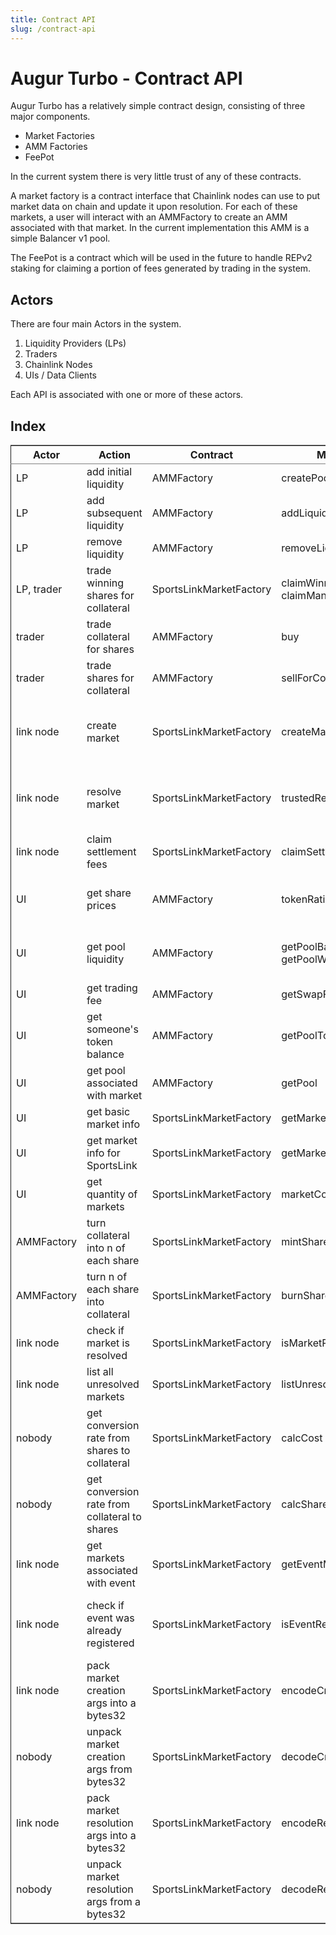 ```yaml
---
title: Contract API
slug: /contract-api
---
```


# Augur Turbo - Contract API

Augur Turbo has a relatively simple contract design, consisting of three major components.

- Market Factories
- AMM Factories
- FeePot

In the current system there is very little trust of any of these contracts.

A market factory is a contract interface that Chainlink nodes can use to put market data on chain and update it upon resolution. For each of these markets, a user will interact with an AMMFactory to create an AMM associated with that market. In the current implementation this AMM is a simple Balancer v1 pool.

The FeePot is a contract which will be used in the future to handle REPv2 staking for claiming a portion of fees generated by trading in the system.

## Actors
There are four main Actors in the system.
1. Liquidity Providers (LPs)
2. Traders
3. Chainlink Nodes
4. UIs / Data Clients

Each API is associated with one or more of these actors.

## Index

<table border="2" cellspacing="0" cellpadding="6" rules="groups" frame="hsides">


<colgroup>
<col  class="org-left" />

<col  class="org-left" />

<col  class="org-left" />

<col  class="org-left" />

<col  class="org-left" />

<col  class="org-left" />
</colgroup>
<thead>
<tr>
<th scope="col" class="org-left">Actor</th>
<th scope="col" class="org-left">Action</th>
<th scope="col" class="org-left">Contract</th>
<th scope="col" class="org-left">Method</th>
<th scope="col" class="org-left">Approvals</th>
<th scope="col" class="org-left">Notes</th>
</tr>
</thead>

<tbody>
<tr>
<td class="org-left">LP</td>
<td class="org-left">add initial liquidity</td>
<td class="org-left">AMMFactory</td>
<td class="org-left">createPool</td>
<td class="org-left">collateral</td>
<td class="org-left">&#xa0;</td>
</tr>


<tr>
<td class="org-left">LP</td>
<td class="org-left">add subsequent liquidity</td>
<td class="org-left">AMMFactory</td>
<td class="org-left">addLiquidity</td>
<td class="org-left">collateral</td>
<td class="org-left">&#xa0;</td>
</tr>


<tr>
<td class="org-left">LP</td>
<td class="org-left">remove liquidity</td>
<td class="org-left">AMMFactory</td>
<td class="org-left">removeLiquidity</td>
<td class="org-left">lp token</td>
<td class="org-left">each market has its own lp token</td>
</tr>


<tr>
<td class="org-left">LP, trader</td>
<td class="org-left">trade winning shares for collateral</td>
<td class="org-left">SportsLinkMarketFactory</td>
<td class="org-left">claimWinnings, claimManyWinnings</td>
<td class="org-left">&#xa0;</td>
<td class="org-left">&#xa0;</td>
</tr>


<tr>
<td class="org-left">trader</td>
<td class="org-left">trade collateral for shares</td>
<td class="org-left">AMMFactory</td>
<td class="org-left">buy</td>
<td class="org-left">collateral</td>
<td class="org-left">&#xa0;</td>
</tr>


<tr>
<td class="org-left">trader</td>
<td class="org-left">trade shares for collateral</td>
<td class="org-left">AMMFactory</td>
<td class="org-left">sellForCollateral</td>
<td class="org-left">&#xa0;</td>
<td class="org-left">share tokens trust AMMFactory so no approval needed</td>
</tr>


<tr>
<td class="org-left">link node</td>
<td class="org-left">create market</td>
<td class="org-left">SportsLinkMarketFactory</td>
<td class="org-left">createMarket</td>
<td class="org-left">&#xa0;</td>
<td class="org-left">link node only. use encodeCreation to build the argument. creates 3 markets off of the event</td>
</tr>


<tr>
<td class="org-left">link node</td>
<td class="org-left">resolve market</td>
<td class="org-left">SportsLinkMarketFactory</td>
<td class="org-left">trustedResolveMarkets</td>
<td class="org-left">&#xa0;</td>
<td class="org-left">link node only. use encodeResolutin to build the argument. resolves all 3 markets for the event</td>
</tr>


<tr>
<td class="org-left">link node</td>
<td class="org-left">claim settlement fees</td>
<td class="org-left">SportsLinkMarketFactory</td>
<td class="org-left">claimSettlementFees</td>
<td class="org-left">&#xa0;</td>
<td class="org-left">link node only</td>
</tr>


<tr>
<td class="org-left">UI</td>
<td class="org-left">get share prices</td>
<td class="org-left">AMMFactory</td>
<td class="org-left">tokenRatios</td>
<td class="org-left">&#xa0;</td>
<td class="org-left">one of each share equals one collateral, adjusted by shareFactor</td>
</tr>


<tr>
<td class="org-left">UI</td>
<td class="org-left">get pool liquidity</td>
<td class="org-left">AMMFactory</td>
<td class="org-left">getPoolBalances and getPoolWeights</td>
<td class="org-left">&#xa0;</td>
<td class="org-left">one of each share equals one collateral, adjusted by shareFactor</td>
</tr>


<tr>
<td class="org-left">UI</td>
<td class="org-left">get trading fee</td>
<td class="org-left">AMMFactory</td>
<td class="org-left">getSwapFee</td>
<td class="org-left">&#xa0;</td>
<td class="org-left">&#xa0;</td>
</tr>


<tr>
<td class="org-left">UI</td>
<td class="org-left">get someone's token balance</td>
<td class="org-left">AMMFactory</td>
<td class="org-left">getPoolTokenBalance</td>
<td class="org-left">&#xa0;</td>
<td class="org-left">works well with multicall</td>
</tr>


<tr>
<td class="org-left">UI</td>
<td class="org-left">get pool associated with market</td>
<td class="org-left">AMMFactory</td>
<td class="org-left">getPool</td>
<td class="org-left">&#xa0;</td>
<td class="org-left">&#xa0;</td>
</tr>


<tr>
<td class="org-left">UI</td>
<td class="org-left">get basic market info</td>
<td class="org-left">SportsLinkMarketFactory</td>
<td class="org-left">getMarket</td>
<td class="org-left">&#xa0;</td>
<td class="org-left">&#xa0;</td>
</tr>


<tr>
<td class="org-left">UI</td>
<td class="org-left">get market info for SportsLink</td>
<td class="org-left">SportsLinkMarketFactory</td>
<td class="org-left">getMarketDetails</td>
<td class="org-left">&#xa0;</td>
<td class="org-left">&#xa0;</td>
</tr>


<tr>
<td class="org-left">UI</td>
<td class="org-left">get quantity of markets</td>
<td class="org-left">SportsLinkMarketFactory</td>
<td class="org-left">marketCount</td>
<td class="org-left">&#xa0;</td>
<td class="org-left">market ids increment from 1 so this implies the list of all markets</td>
</tr>


<tr>
<td class="org-left">AMMFactory</td>
<td class="org-left">turn collateral into n of each share</td>
<td class="org-left">SportsLinkMarketFactory</td>
<td class="org-left">mintShares</td>
<td class="org-left">collateral</td>
<td class="org-left">AMMFactory uses this for more liquidity-efficient buys</td>
</tr>


<tr>
<td class="org-left">AMMFactory</td>
<td class="org-left">turn n of each share into collateral</td>
<td class="org-left">SportsLinkMarketFactory</td>
<td class="org-left">burnShares</td>
<td class="org-left">&#xa0;</td>
<td class="org-left">AMMFactory uses this for more liquidity-efficient sells</td>
</tr>


<tr>
<td class="org-left">link node</td>
<td class="org-left">check if market is resolved</td>
<td class="org-left">SportsLinkMarketFactory</td>
<td class="org-left">isMarketResolved</td>
<td class="org-left">&#xa0;</td>
<td class="org-left">&#xa0;</td>
</tr>


<tr>
<td class="org-left">link node</td>
<td class="org-left">list all unresolved markets</td>
<td class="org-left">SportsLinkMarketFactory</td>
<td class="org-left">listUnresolvedMarkets</td>
<td class="org-left">&#xa0;</td>
<td class="org-left">unusable on-chain due to O(n) gas cost</td>
</tr>


<tr>
<td class="org-left">nobody</td>
<td class="org-left">get conversion rate from shares to collateral</td>
<td class="org-left">SportsLinkMarketFactory</td>
<td class="org-left">calcCost</td>
<td class="org-left">&#xa0;</td>
<td class="org-left">does the shareFactor adjustment for shares and collateral. dies if there's a remainder</td>
</tr>


<tr>
<td class="org-left">nobody</td>
<td class="org-left">get conversion rate from collateral to shares</td>
<td class="org-left">SportsLinkMarketFactory</td>
<td class="org-left">calcShares</td>
<td class="org-left">&#xa0;</td>
<td class="org-left">reverse of calcCost</td>
</tr>


<tr>
<td class="org-left">link node</td>
<td class="org-left">get markets associated with event</td>
<td class="org-left">SportsLinkMarketFactory</td>
<td class="org-left">getEventMarkets</td>
<td class="org-left">&#xa0;</td>
<td class="org-left">list of 3 market IDS. zero means the market wasn't created</td>
</tr>


<tr>
<td class="org-left">link node</td>
<td class="org-left">check if event was already registered</td>
<td class="org-left">SportsLinkMarketFactory</td>
<td class="org-left">isEventRegistered</td>
<td class="org-left">&#xa0;</td>
<td class="org-left">return true only if all markets were created - often the first (head2head) is created alone</td>
</tr>


<tr>
<td class="org-left">link node</td>
<td class="org-left">pack market creation args into a bytes32</td>
<td class="org-left">SportsLinkMarketFactory</td>
<td class="org-left">encodeCreation</td>
<td class="org-left">&#xa0;</td>
<td class="org-left">use with createMarket</td>
</tr>


<tr>
<td class="org-left">nobody</td>
<td class="org-left">unpack market creation args from bytes32</td>
<td class="org-left">SportsLinkMarketFactory</td>
<td class="org-left">decodeCreation</td>
<td class="org-left">&#xa0;</td>
<td class="org-left">used internally</td>
</tr>


<tr>
<td class="org-left">link node</td>
<td class="org-left">pack market resolution args into a bytes32</td>
<td class="org-left">SportsLinkMarketFactory</td>
<td class="org-left">encodeResolution</td>
<td class="org-left">&#xa0;</td>
<td class="org-left">use with trustedResolveMarkets</td>
</tr>


<tr>
<td class="org-left">nobody</td>
<td class="org-left">unpack market resolution args from a bytes32</td>
<td class="org-left">SportsLinkMarketFactory</td>
<td class="org-left">decodeResolution</td>
<td class="org-left">&#xa0;</td>
<td class="org-left">used internally</td>
</tr>
</tbody>
</table>

